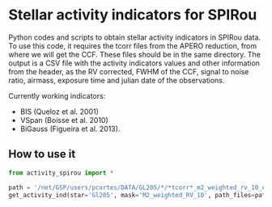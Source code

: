 # Stellar activity indicators for SPIRou
Python codes and scripts to obtain stellar activity indicators in SPIRou data. To use this code, it requires the tcorr files from the APERO reduction, from where we will get the CCF. These files should be in the same directory. The output is a CSV file with the activity indicators values and other information from the header, as the RV corrected, FWHM of the CCF, signal to noise ratio, airmass, exposure time and julian date of the observations.

Currently working indicators:
* BIS (Queloz et al. 2001)
* VSpan (Boisse et al. 2010)
* BiGauss (Figueira et al. 2013).

## How to use it
```python
from activity_spirou import *

path = '/net/GSP/users/pcortes/DATA/GL205/*/*tcorr*_m2_weighted_rv_10_AB.fits'
get_activity_ind(star='Gl205', mask='M2_weighted_RV_10', path_files=path, doplot=True)     
```
